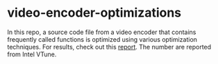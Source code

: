 # video-encoder-optimizations
In this repo, a source code file from a video encoder that contains frequently called functions is optimized using various optimization techniques.
For results, check out this [report](/report.pdf). The number are reported from Intel VTune.

